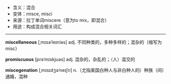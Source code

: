 - <span class="definition">含义：混合</span>
- <span class="definition">变体：misce, misci</span>
- <span class="definition">来源：拉丁单词miscere（意为to mix，即混合）</span>
- <span class="definition">用途：构成混合相关词汇</span>

---

<span class="vocabulary">**miscellaneous**</span> [ˌmɪsəˈleɪniəs] adj. 不同种类的，多种多样的；混杂的（缩写为misc）

<span class="vocabulary">**promiscuous**</span> [prəˈmɪskjuəs] adj. 混杂的，杂乱的；（人）滥交的

<span class="vocabulary">**miscegenation**</span> [ˌmɪsɪdʒəˈneɪʃn] n.（尤指美国白种人与非白种人的）种族（间）通婚，混种
